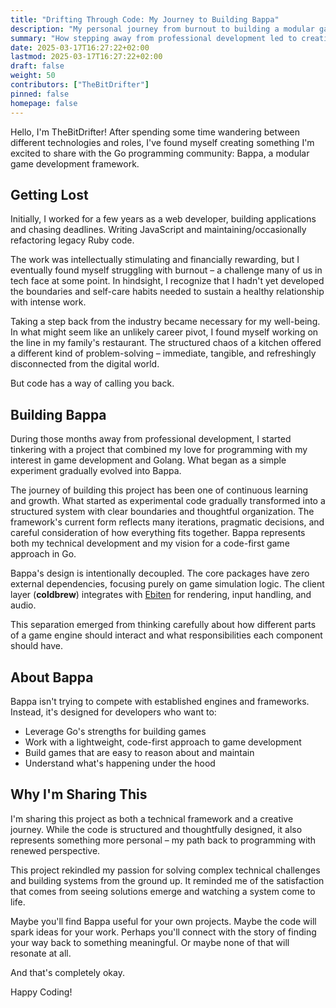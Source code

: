 ```yaml
---
title: "Drifting Through Code: My Journey to Building Bappa"
description: "My personal journey from burnout to building a modular game development framework in Go"
summary: "How stepping away from professional development led to creating Bappa, a lightweight game framework"
date: 2025-03-17T16:27:22+02:00
lastmod: 2025-03-17T16:27:22+02:00
draft: false
weight: 50
contributors: ["TheBitDrifter"]
pinned: false
homepage: false
---
```


Hello, I'm TheBitDrifter! After spending some time wandering between different technologies and roles, I've found myself creating something I'm excited to share with the Go programming community: Bappa, a modular game development framework.

## Getting Lost

Initially, I worked for a few years as a web developer, building applications and chasing deadlines. Writing JavaScript and maintaining/occasionally refactoring legacy Ruby code.

The work was intellectually stimulating and financially rewarding, but I eventually found myself struggling with burnout – a challenge many of us in tech face at some point. In hindsight, I recognize that I hadn't yet developed the boundaries and self-care habits needed to sustain a healthy relationship with intense work.

Taking a step back from the industry became necessary for my well-being. In what might seem like an unlikely career pivot, I found myself working on the line in my family's restaurant. The structured chaos of a kitchen offered a different kind of problem-solving – immediate, tangible, and refreshingly disconnected from the digital world.

But code has a way of calling you back.

## Building Bappa

During those months away from professional development, I started tinkering with a project that combined my love for programming with my interest in game development and Golang. What began as a simple experiment gradually evolved into Bappa.

The journey of building this project has been one of continuous learning and growth. What started as experimental code gradually transformed into a structured system with clear boundaries and thoughtful organization. The framework's current form reflects many iterations, pragmatic decisions, and careful consideration of how everything fits together. Bappa represents both my technical development and my vision for a code-first game approach in Go.

Bappa's design is intentionally decoupled. The core packages have zero external dependencies, focusing purely on game simulation logic. The client layer (**coldbrew**) integrates with [Ebiten](https://github.com/hajimehoshi/ebiten) for rendering, input handling, and audio.

This separation emerged from thinking carefully about how different parts of a game engine should interact and what responsibilities each component should have.

## About Bappa

Bappa isn't trying to compete with established engines and frameworks. Instead, it's designed for developers who want to:

- Leverage Go's strengths for building games
- Work with a lightweight, code-first approach to game development
- Build games that are easy to reason about and maintain
- Understand what's happening under the hood

## Why I'm Sharing This

I'm sharing this project as both a technical framework and a creative journey. While the code is structured and thoughtfully designed, it also represents something more personal – my path back to programming with renewed perspective.

This project rekindled my passion for solving complex technical challenges and building systems from the ground up. It reminded me of the satisfaction that comes from seeing solutions emerge and watching a system come to life.

Maybe you'll find Bappa useful for your own projects. Maybe the code will spark ideas for your work. Perhaps you'll connect with the story of finding your way back to something meaningful. Or maybe none of that will resonate at all.

And that's completely okay.

Happy Coding!
